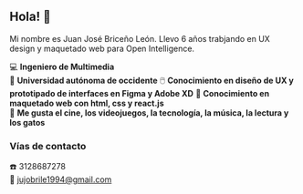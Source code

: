 ## Hola! 👋

Mi nombre es Juan José Briceño León. Llevo 6 años trabjando en UX design y maquetado web para Open Intelligence.

:computer: **Ingeniero de Multimedia**  
:school: **Universidad autónoma de occidente** 
🖱️ **Conocimiento en diseño de UX y prototipado de interfaces en Figma y Adobe XD**
:pencil: **Conocimiento en maquetado web con html, css y react.js**  
:boy: **Me gusta el cine, los videojuegos, la tecnología, la música, la lectura y los gatos**

### Vías de contacto

:telephone: 3128687278  
:email: jujobrile1994@gmail.com
